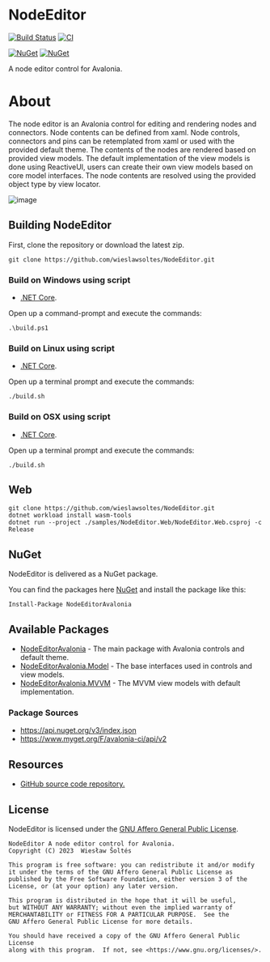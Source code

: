 # NodeEditor

[![Build Status](https://dev.azure.com/wieslawsoltes/GitHub/_apis/build/status/wieslawsoltes.NodeEditor?branchName=main)](https://dev.azure.com/wieslawsoltes/GitHub/_build/latest?definitionId=104&branchName=main)
[![CI](https://github.com/wieslawsoltes/NodeEditor/actions/workflows/build.yml/badge.svg)](https://github.com/wieslawsoltes/NodeEditor/actions/workflows/build.yml)

[![NuGet](https://img.shields.io/nuget/v/NodeEditorAvalonia.svg)](https://www.nuget.org/packages/NodeEditorAvalonia)
[![NuGet](https://img.shields.io/nuget/dt/NodeEditorAvalonia.svg)](https://www.nuget.org/packages/NodeEditorAvalonia)

A node editor control for Avalonia.

# About

The node editor is an Avalonia control for editing and rendering nodes and connectors. Node contents can be defined from xaml. Node controls, connectors and pins can be retemplated from xaml or used with the provided default theme. The contents of the nodes are rendered based on provided view models. The default implementation of the view models is done using ReactiveUI, users can create their own view models based on core model interfaces. The node contents are resolved using the provided object type by view locator.

![image](https://user-images.githubusercontent.com/2297442/201498448-cd76b29f-ea87-4f0b-9dd5-071c9e49b7c2.png)

## Building NodeEditor

First, clone the repository or download the latest zip.
```
git clone https://github.com/wieslawsoltes/NodeEditor.git
```

### Build on Windows using script

* [.NET Core](https://www.microsoft.com/net/download?initial-os=windows).

Open up a command-prompt and execute the commands:
```
.\build.ps1
```

### Build on Linux using script

* [.NET Core](https://www.microsoft.com/net/download?initial-os=linux).

Open up a terminal prompt and execute the commands:
```
./build.sh
```

### Build on OSX using script

* [.NET Core](https://www.microsoft.com/net/download?initial-os=macos).

Open up a terminal prompt and execute the commands:
```
./build.sh
```

## Web

```
git clone https://github.com/wieslawsoltes/NodeEditor.git
dotnet workload install wasm-tools
dotnet run --project ./samples/NodeEditor.Web/NodeEditor.Web.csproj -c Release
```

## NuGet

NodeEditor is delivered as a NuGet package.

You can find the packages here [NuGet](https://www.nuget.org/packages/NodeEditorAvalonia/) and install the package like this:

`Install-Package NodeEditorAvalonia`

## Available Packages

* [NodeEditorAvalonia](https://www.nuget.org/packages/NodeEditorAvalonia) - The main package with Avalonia controls and default theme.
* [NodeEditorAvalonia.Model](https://www.nuget.org/packages/NodeEditorAvalonia.Model) - The base interfaces used in controls and view models.
* [NodeEditorAvalonia.MVVM](https://www.nuget.org/packages/NodeEditorAvalonia.MVVM) - The MVVM view models with default implementation.

### Package Sources

* https://api.nuget.org/v3/index.json
* https://www.myget.org/F/avalonia-ci/api/v2

## Resources

* [GitHub source code repository.](https://github.com/wieslawsoltes/NodeEditor)

## License

NodeEditor is licensed under the [GNU Affero General Public License](COPYING).

```
NodeEditor A node editor control for Avalonia.
Copyright (C) 2023  Wiesław Šoltés

This program is free software: you can redistribute it and/or modify
it under the terms of the GNU Affero General Public License as
published by the Free Software Foundation, either version 3 of the
License, or (at your option) any later version.

This program is distributed in the hope that it will be useful,
but WITHOUT ANY WARRANTY; without even the implied warranty of
MERCHANTABILITY or FITNESS FOR A PARTICULAR PURPOSE.  See the
GNU Affero General Public License for more details.

You should have received a copy of the GNU Affero General Public License
along with this program.  If not, see <https://www.gnu.org/licenses/>.
```
